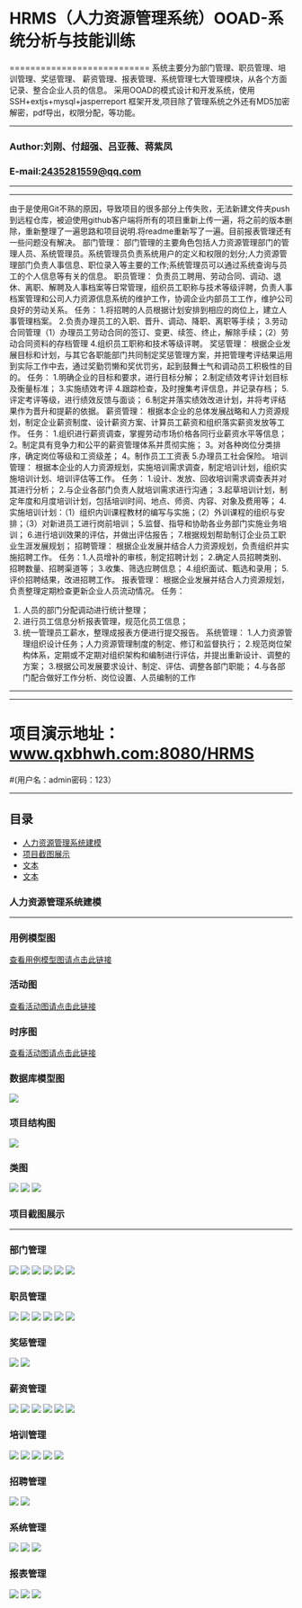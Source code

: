 # HRMS（人力资源管理系统）OOAD-系统分析与技能训练
===========================
系统主要分为部门管理、职员管理、培训管理、奖惩管理、 薪资管理、报表管理、系统管理七大管理模块，从各个方面记录、整合企业人员的信息。
采用OOAD的模式设计和开发系统，使用SSH+extjs+mysql+jasperreport 框架开发,项目除了管理系统之外还有MD5加密解密，pdf导出，权限分配，等功能。
****
### Author:刘刚、付超强、吕亚薇、蒋紫凤
### E-mail:2435281559@qq.com
****
****
由于是使用Git不熟的原因，导致项目的很多部分上传失败，无法新建文件夹push到远程仓库，被迫使用github客户端将所有的项目重新上传一遍，将之前的版本删除，重新整理了一遍思路和项目说明.将readme重新写了一遍。目前报表管理还有一些问题没有解决。
部门管理：
部门管理的主要角色包括人力资源管理部门的管理人员、系统管理员。系统管理员负责系统用户的定义和权限的划分;人力资源管理部门负责人事信息、职位录入等主要的工作;系统管理员可以通过系统查询与员工的个人信息等有关的信息。
职员管理：
负责员工聘用、劳动合同、调动、退休、离职、解聘及人事档案等日常管理，组织员工职称与技术等级评聘，负责人事档案管理和公司人力资源信息系统的维护工作，协调企业内部员工工作，维护公司良好的劳动关系。
任务：
1.将招聘的人员根据计划安排到相应的岗位上，建立人事管理档案。
2.负责办理员工的入职、晋升、调动、降职、离职等手续；
3.劳动合同管理（1）办理员工劳动合同的签订、变更、续签、终止，解除手续；（2）劳动合同资料的存档管理
4.组织员工职称和技术等级评聘。
奖惩管理：
根据企业发展目标和计划，与其它各职能部门共同制定奖惩管理方案，并把管理考评结果运用到实际工作中去，通过奖勤罚懒和奖优罚劣，起到鼓舞士气和调动员工积极性的目的。
任务：
1.明确企业的目标和要求，进行目标分解；
2.制定绩效考评计划目标及衡量标准；
3.实施绩效考评
4.跟踪检查，及时搜集考评信息，并记录存档；
5.评定考评等级，进行绩效反馈与面谈；
6.制定并落实绩效改进计划，并将考评结果作为晋升和提薪的依据。
薪资管理：
根据本企业的总体发展战略和人力资源规划，制定企业薪资制度、设计薪资方案、计算员工薪资和组织落实薪资发放等工作。
任务：
1.组织进行薪资调查，掌握劳动市场价格各同行业薪资水平等信息；
2。制定具有竞争力和公平的薪资管理体系并贯彻实施；
3。对各种岗位分类排序，确定岗位等级和工资级差；
4。制作员工工资表
5.办理员工社会保险。
培训管理：
根据本企业的人力资源规划，实施培训需求调查，制定培训计划，组织实施培训计划、培训评估等工作。
任务：
1.设计、发放、回收培训需求调查表并对其进行分析；
2.与企业各部门负责人就培训需求进行沟通；
3.起草培训计划，制定年度和月度培训计划，包括培训时间、地点、师资、内容、对象及费用等；
4.实施培训计划：（1）组织内训课程教材的编写与实施；（2）外训课程的组织与安排；（3）对新进员工进行岗前培训；
5.监督、指导和协助各业务部门实施业务培训；
6.进行培训效果的评估，并做出评估报告；
7.根据规划帮助制订企业员工职业生涯发展规划；
招聘管理：
根据企业发展并结合人力资源规划，负责组织并实施招聘工作。
任务：1.人员增补的审核，制定招聘计划；
2.确定人员招聘类别、招聘数量、招聘渠道等；
3.收集、筛选应聘信息；
4.组织面试、甄选和录用；
5.评价招聘结果，改进招聘工作。
报表管理：
根据企业发展并结合人力资源规划，负责整理定期检查更新企业人员流动情况。
任务：
1.	人员的部门分配调动进行统计整理；
2.	进行员工信息分析报表管理，规范化员工信息；
3.	统一管理员工薪水，整理成报表方便进行提交报告。
系统管理：
1.人力资源管理组织设计任务；人力资源管理制度的制定、修订和监督执行；
2.规范岗位架构体系，定期或不定期对组织架构和编制进行评估，并提出重新设计、调整的方案；
3.根据公司发展要求设计、制定、评估、调整各部门职能；
4.与各部门配合做好工作分析、岗位设置、人员编制的工作

****
****
# 项目演示地址：www.qxbhwh.com:8080/HRMS
#(用户名：admin密码：123）
****
## 目录
* [人力资源管理系统建模](#人力资源管理系统建模)
* [项目截图展示](#项目截图展示)
* [文本](#文本)
* [文本](#文本)

### 人力资源管理系统建模
------
### 用例模型图
[查看用例模型图请点击此链接](https://github.com/HRMS-product/HRMS/tree/master/%E7%94%A8%E4%BE%8B%E5%9B%BE)
### 活动图
[查看活动图请点击此链接](https://github.com/HRMS-product/HRMS/tree/master/%E6%B4%BB%E5%8A%A8%E5%9B%BE/%E6%B4%BB%E5%8A%A8%E5%9B%BE)
### 时序图
[查看活动图请点击此链接](https://github.com/HRMS-product/HRMS/tree/master/%E6%B4%BB%E5%8A%A8%E5%9B%BE/%E6%B4%BB%E5%8A%A8%E5%9B%BE)
### 数据库模型图
![](https://github.com/HRMS-product/HRMS/blob/master/%E9%A1%B9%E7%9B%AE%E6%BA%90%E7%A0%81/mysql/mysql.png)
### 项目结构图
![](https://github.com/HRMS-product/HRMS/blob/master/%E9%A1%B9%E7%9B%AE%E6%BA%90%E7%A0%81/hrmsimg/jiegou.PNG)
### 类图
![](https://github.com/HRMS-product/HRMS/blob/master/%E9%A1%B9%E7%9B%AE%E6%BA%90%E7%A0%81/hrmsimg/leitu1.PNG)
![](https://github.com/HRMS-product/HRMS/blob/master/%E9%A1%B9%E7%9B%AE%E6%BA%90%E7%A0%81/hrmsimg/leitu2.png)
![](https://github.com/HRMS-product/HRMS/blob/master/%E9%A1%B9%E7%9B%AE%E6%BA%90%E7%A0%81/hrmsimg/%E6%8D%95leitu3.PNG)

### 项目截图展示
------
### 部门管理
![](https://github.com/HRMS-product/HRMS/blob/master/%E9%A1%B9%E7%9B%AE%E6%BA%90%E7%A0%81/img/1.1.PNG)
![](https://github.com/HRMS-product/HRMS/blob/master/%E9%A1%B9%E7%9B%AE%E6%BA%90%E7%A0%81/img/1.1.1.PNG)
![](https://github.com/HRMS-product/HRMS/blob/master/%E9%A1%B9%E7%9B%AE%E6%BA%90%E7%A0%81/img/1.1.2.PNG)
![](https://github.com/HRMS-product/HRMS/blob/master/%E9%A1%B9%E7%9B%AE%E6%BA%90%E7%A0%81/img/1.2.PNG)
![](https://github.com/HRMS-product/HRMS/blob/master/%E9%A1%B9%E7%9B%AE%E6%BA%90%E7%A0%81/img/1.2.1.PNG)
![](https://github.com/HRMS-product/HRMS/blob/master/%E9%A1%B9%E7%9B%AE%E6%BA%90%E7%A0%81/img/1.2.2.PNG)
### 职员管理
![](https://github.com/HRMS-product/HRMS/blob/master/%E9%A1%B9%E7%9B%AE%E6%BA%90%E7%A0%81/img/2.1.PNG)
![](https://github.com/HRMS-product/HRMS/blob/master/%E9%A1%B9%E7%9B%AE%E6%BA%90%E7%A0%81/img/2.1.1.PNG)
![](https://github.com/HRMS-product/HRMS/blob/master/%E9%A1%B9%E7%9B%AE%E6%BA%90%E7%A0%81/img/2.1.2.PNG)
![](https://github.com/HRMS-product/HRMS/blob/master/%E9%A1%B9%E7%9B%AE%E6%BA%90%E7%A0%81/img/2.2.PNG)
![](https://github.com/HRMS-product/HRMS/blob/master/%E9%A1%B9%E7%9B%AE%E6%BA%90%E7%A0%81/img/2.2.1.PNG)
![](https://github.com/HRMS-product/HRMS/blob/master/%E9%A1%B9%E7%9B%AE%E6%BA%90%E7%A0%81/img/2.2.2.PNG)
### 奖惩管理
![](https://github.com/HRMS-product/HRMS/blob/master/%E9%A1%B9%E7%9B%AE%E6%BA%90%E7%A0%81/img/3.1.JPG)
![](https://github.com/HRMS-product/HRMS/blob/master/%E9%A1%B9%E7%9B%AE%E6%BA%90%E7%A0%81/img/3.1.1.JPG)
### 薪资管理
![](https://github.com/HRMS-product/HRMS/blob/master/%E9%A1%B9%E7%9B%AE%E6%BA%90%E7%A0%81/img/4.1.1.JPG)
![](https://github.com/HRMS-product/HRMS/blob/master/%E9%A1%B9%E7%9B%AE%E6%BA%90%E7%A0%81/img/4.1.2.JPG)
![](https://github.com/HRMS-product/HRMS/blob/master/%E9%A1%B9%E7%9B%AE%E6%BA%90%E7%A0%81/img/4.1.3.JPG)
![](https://github.com/HRMS-product/HRMS/blob/master/%E9%A1%B9%E7%9B%AE%E6%BA%90%E7%A0%81/img/4.2.JPG)
![](https://github.com/HRMS-product/HRMS/blob/master/%E9%A1%B9%E7%9B%AE%E6%BA%90%E7%A0%81/img/4.3.JPG)
![](https://github.com/HRMS-product/HRMS/blob/master/%E9%A1%B9%E7%9B%AE%E6%BA%90%E7%A0%81/img/4.3.1.JPG)
### 培训管理
![](https://github.com/HRMS-product/HRMS/blob/master/%E9%A1%B9%E7%9B%AE%E6%BA%90%E7%A0%81/img/5.1.PNG)
![](https://github.com/HRMS-product/HRMS/blob/master/%E9%A1%B9%E7%9B%AE%E6%BA%90%E7%A0%81/img/5.11.PNG)
![](https://github.com/HRMS-product/HRMS/blob/master/%E9%A1%B9%E7%9B%AE%E6%BA%90%E7%A0%81/img/5.12.PNG)
![](https://github.com/HRMS-product/HRMS/blob/master/%E9%A1%B9%E7%9B%AE%E6%BA%90%E7%A0%81/img/5.21.PNG)
![](https://github.com/HRMS-product/HRMS/blob/master/%E9%A1%B9%E7%9B%AE%E6%BA%90%E7%A0%81/img/5.22.PNG)
### 招聘管理
![](https://github.com/HRMS-product/HRMS/blob/master/%E9%A1%B9%E7%9B%AE%E6%BA%90%E7%A0%81/img/6.1.PNG)
![](https://github.com/HRMS-product/HRMS/blob/master/%E9%A1%B9%E7%9B%AE%E6%BA%90%E7%A0%81/img/6.2.PNG)

### 系统管理
![](https://github.com/HRMS-product/HRMS/blob/master/%E9%A1%B9%E7%9B%AE%E6%BA%90%E7%A0%81/img/7.1.PNG)
![](https://github.com/HRMS-product/HRMS/blob/master/%E9%A1%B9%E7%9B%AE%E6%BA%90%E7%A0%81/img/7.2.PNG)
![](https://github.com/HRMS-product/HRMS/blob/master/%E9%A1%B9%E7%9B%AE%E6%BA%90%E7%A0%81/img/7.3.PNG)
### 报表管理
![](https://github.com/HRMS-product/HRMS/blob/master/%E9%A1%B9%E7%9B%AE%E6%BA%90%E7%A0%81/img/8.1.PNG)
![](https://github.com/HRMS-product/HRMS/blob/master/%E9%A1%B9%E7%9B%AE%E6%BA%90%E7%A0%81/img/8.2.PNG)
![](https://github.com/HRMS-product/HRMS/blob/master/%E9%A1%B9%E7%9B%AE%E6%BA%90%E7%A0%81/img/8.3.PNG)
